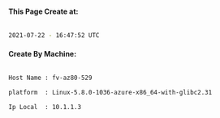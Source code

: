 
   
#### This Page Create at:

```bash

2021-07-22 - 16:47:52 UTC

```

#### Create By Machine:

```bash

Host Name : fv-az80-529

platform  : Linux-5.8.0-1036-azure-x86_64-with-glibc2.31

Ip Local  : 10.1.1.3

```

